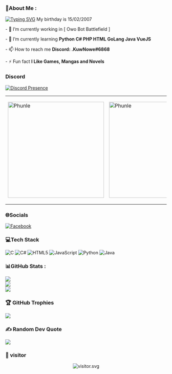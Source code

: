 ### 💫About Me :
[![Typing SVG](https://readme-typing-svg.herokuapp.com?font=montserrat&size=25&duration=3500&color=03F700&lines=Hi+tui+la+Phunle+.+You+can+call+me+by+vkairus;Owner+OwoSelfbot;Learing+Software+Engineering+)](https://git.io/typing-svg)
My birthday is 15/02/2007

 - 🔭 I’m currently working in [ Owo Bot Battlefield ] 
  
 - 🌱 I’m currently learning **Python C# PHP HTML GoLang Java VueJS**  
  
 - 📫 How to reach me **Discord: .KuwNowe#6868**  
  
 - ⚡ Fun fact **I Like Games, Mangas and Novels** 
 
 ### Discord
[![Discord Presence](https://lanyard.cnrad.dev/api/988716699488489533)](https://discord.com/users/988716699488489533)

 
  
 <table style="width:100%;"align="center"> 
   <tr> 
     <td> 
      <img src="https://cdn.discordapp.com/attachments/1008766413391003688/1079051643267600494/Screenshot_20230211-191600_Lin_Qun_Mobile.png" alt="Phunle" width="300px"/> 
     </td> 
     <td> 
       </p> 
         <img src="https://cdn.discordapp.com/attachments/1008766413391003688/1079051643007545384/FB_IMG_1675416428889.jpg" alt="Phunle" width="300px"/> 
       </p> 
     </td> 
   </tr> 
 </table> 


### 🌐Socials
[![Facebook](https://img.shields.io/badge/Facebook-%231877F2.svg?logo=Facebook&logoColor=white)](https://facebook.com/100037079618876) 

### 💻Tech Stack
![C](https://img.shields.io/badge/c-%2300599C.svg?style=for-the-badge&logo=c&logoColor=white) ![C#](https://img.shields.io/badge/c%23-%23239120.svg?style=for-the-badge&logo=c-sharp&logoColor=white) ![HTML5](https://img.shields.io/badge/html5-%23E34F26.svg?style=for-the-badge&logo=html5&logoColor=white) ![JavaScript](https://img.shields.io/badge/javascript-%23323330.svg?style=for-the-badge&logo=javascript&logoColor=%23F7DF1E) ![Python](https://img.shields.io/badge/python-3670A0?style=for-the-badge&logo=python&logoColor=ffdd54) ![Java](https://img.shields.io/badge/java-%23ED8B00.svg?style=for-the-badge&logo=java&logoColor=white)
### 📊GitHub Stats :
![](https://github-readme-stats.vercel.app/api?username=Vkairus&theme=radical&hide_border=false&include_all_commits=false&count_private=false)<br/>
![](https://github-readme-streak-stats.herokuapp.com/?user=Vkairus&theme=radical&hide_border=false)<br/>
![](https://github-readme-stats.vercel.app/api/top-langs/?username=Vkairus&theme=radical&hide_border=false&include_all_commits=false&count_private=false&layout=compact)

### 🏆 GitHub Trophies
![](https://github-profile-trophy.vercel.app/?username=Vkairus&theme=radical&no-frame=false&no-bg=true&margin-w=4)

### ✍️ Random Dev Quote
![](https://quotes-github-readme.vercel.app/api?type=horizontal&theme=radical)

### 🥥 visitor

<p align="center">
<img src="https://count.caliphdev.my.id/get/@Vkairus?theme=rule34" alt="visitor.svg">
</p>
